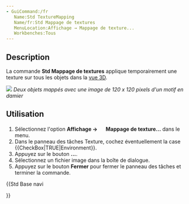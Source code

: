 ```yaml
---
- GuiCommand:/fr
   Name:Std TextureMapping
   Name/fr:Std Mappage de textures
   MenuLocation:Affichage → Mappage de texture...
   Workbenches:Tous
---
```


## Description

La commande **Std Mappage de textures** applique temporairement une texture sur tous les objets dans la [vue 3D](3D_view/fr.md).

![](images/Std_TextureMapping_example.png ) *Deux objets mappés avec une image de 120 x 120 pixels d'un motif en damier*

## Utilisation

1.  Sélectionnez l\'option **Affichage → <img src="images/Std_TextureMapping.svg" width=16px> Mappage de texture...** dans le menu.
2.  Dans le panneau des tâches Texture, cochez éventuellement la case {{CheckBox|TRUE|Environment}}.
3.  Appuyez sur le bouton **...**.
4.  Sélectionnez un fichier image dans la boîte de dialogue.
5.  Appuyez sur le bouton **Fermer** pour fermer le panneau des tâches et terminer la commande.





{{Std Base navi

}}  

